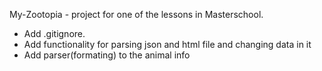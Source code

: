 My-Zootopia - project for one of the lessons in Masterschool.
- Add .gitignore.
- Add functionality for parsing json and html file and changing data in it
- Add parser(formating) to the animal info
